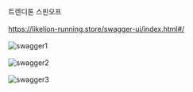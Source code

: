 트렌디톤 스핀오프<br><br>
https://likelion-running.store/swagger-ui/index.html#/<br><br>
![swagger1](https://github.com/minseokKim6823/Backend_Trendition/assets/93479041/b2f0f622-02bd-4a72-824a-6e467e14b090)<br><br>
![swagger2](https://github.com/minseokKim6823/Backend_Trendition/assets/93479041/caaf0390-d7eb-4be5-8269-071d17147bb1)<br><br>
![swagger3](https://github.com/minseokKim6823/Backend_Trendition/assets/93479041/f0002a58-712e-48a0-ac74-0b94b4f8b023)
